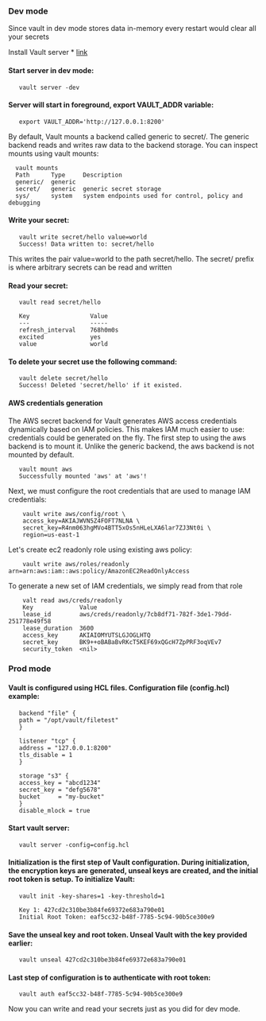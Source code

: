 ### Dev mode

Since vault in dev mode stores data in-memory every restart would clear all your secrets
 

Install Vault server * [link](https://www.vaultproject.io/intro/getting-started/install.html)

#### Start server in dev mode:
```
   vault server -dev
```
#### Server will start in foreground, export VAULT_ADDR variable:
```
   export VAULT_ADDR='http://127.0.0.1:8200'
```
By default, Vault mounts a backend called generic to secret/. The generic backend reads and writes raw data to the backend storage.
You can inspect mounts using vault mounts:
 ```
   vault mounts
   Path      Type     Description
   generic/  generic
   secret/   generic  generic secret storage
   sys/      system   system endpoints used for control, policy and debugging
```
#### Write your secret:
``` 
   vault write secret/hello value=world
   Success! Data written to: secret/hello
```
This writes the pair value=world to the path secret/hello. The secret/ prefix is where arbitrary secrets can be read and written

#### Read your secret:
```
   vault read secret/hello

   Key                 Value
   ---                 -----
   refresh_interval    768h0m0s
   excited             yes
   value               world
```
#### To delete your secret use the following command:
```
   vault delete secret/hello
   Success! Deleted 'secret/hello' if it existed.
```
#### AWS credentials generation
The AWS secret backend for Vault generates AWS access credentials dynamically based on IAM policies. This makes IAM much easier to use: credentials could be generated on the fly.
The first step to using the aws backend is to mount it. Unlike the generic backend, the aws backend is not mounted by default.
```
   vault mount aws
   Successfully mounted 'aws' at 'aws'!
```
Next, we must configure the root credentials that are used to manage IAM credentials:
```
    vault write aws/config/root \
    access_key=AKIAJWVN5Z4FOFT7NLNA \
    secret_key=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 \
    region=us-east-1
```
Let's create ec2 readonly role using existing aws policy:
```
    vault write aws/roles/readonly arn=arn:aws:iam::aws:policy/AmazonEC2ReadOnlyAccess
```
To generate a new set of IAM credentials, we simply read from that role

```
    valt read aws/creds/readonly
    Key             Value
    lease_id        aws/creds/readonly/7cb8df71-782f-3de1-79dd-251778e49f58
    lease_duration  3600
    access_key      AKIAIOMYUTSLGJOGLHTQ
    secret_key      BK9++oBABaBvRKcT5KEF69xQGcH7ZpPRF3oqVEv7
    security_token  <nil>
``` 

### Prod mode

#### Vault is configured using HCL files. Configuration file (config.hcl) example:
```
   backend "file" {
   path = "/opt/vault/filetest"
   }

   listener "tcp" {
   address = "127.0.0.1:8200"
   tls_disable = 1
   }
   
   storage "s3" {
   access_key = "abcd1234"
   secret_key = "defg5678"
   bucket     = "my-bucket"
   }
   disable_mlock = true
```
#### Start vault server:
```
   vault server -config=config.hcl
```
#### Initialization is the first step of Vault configuration. During initialization, the encryption keys are generated, unseal keys are created, and the initial root token is setup. To initialize Vault:
```
   vault init -key-shares=1 -key-threshold=1

   Key 1: 427cd2c310be3b84fe69372e683a790e01
   Initial Root Token: eaf5cc32-b48f-7785-5c94-90b5ce300e9
```
#### Save the unseal key and root token. Unseal Vault with the key provided earlier:
```
   vault unseal 427cd2c310be3b84fe69372e683a790e01
```
#### Last step of configuration is to authenticate with root token:
```
   vault auth eaf5cc32-b48f-7785-5c94-90b5ce300e9
```
Now you can write and read your secrets just as you did for dev mode.